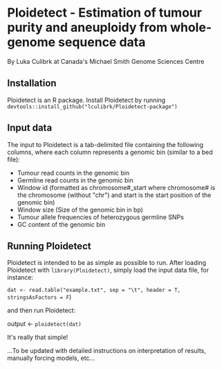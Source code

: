 # Ploidetect - Estimation of tumour purity and aneuploidy from whole-genome sequence data
By Luka Culibrk at Canada's Michael Smith Genome Sciences Centre

## Installation

Ploidetect is an R package. Install Ploidetect by running ```devtools::install_github("lculibrk/Ploidetect-package")```

## Input data
The input to Ploidetect is a tab-delimited file containing the following columns, where each column represents a genomic bin (similar to a bed file):
* Tumour read counts in the genomic bin
* Germline read counts in the genomic bin
* Window id (formatted as chromosome#_start where chromosome# is the chromosome (without "chr") and start is the start position of the genomic bin)
* Window size (Size of the genomic bin in bp)
* Tumour allele frequencies of heterozygous germline SNPs
* GC content of the genomic bin

## Running Ploidetect
Ploidetect is intended to be as simple as possible to run. After loading Ploidetect with ```library(Ploidetect)```, simply load the input data file, for instance:

```dat <- read.table("example.txt", sep = "\t", header = T, stringsAsFactors = F```)

and then run Ploidetect:

output <- ```ploidetect(dat)```

It's really that simple!

...To be updated with detailed instructions on interpretation of results, manually forcing models, etc...

